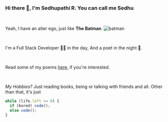 ### Hi there 👋, I'm Sedhupathi R. You can call me Sedhu

<br />

Yeah, I have an alter ego, just like **The Batman**.
![batman](https://github.com/Sedhupathi1411/Sedhupathi1411/assets/53770337/b5ecee62-329e-4f78-940f-8c7cd77d5e36)


<br />

I'm a Full Stack Developer 🐱‍💻 in the day,
And a poet in the night 🌃.

<br />

Read some of my poems [here](https://sedhupathi.web.app/poems), if you're interested.

<br />

*My Hobbies?* Just reading books, being or talking with friends and all.
Other than that, it's just
```js
while (life.left >= 0) {
  if (bored) code();
  else code();
}
```
